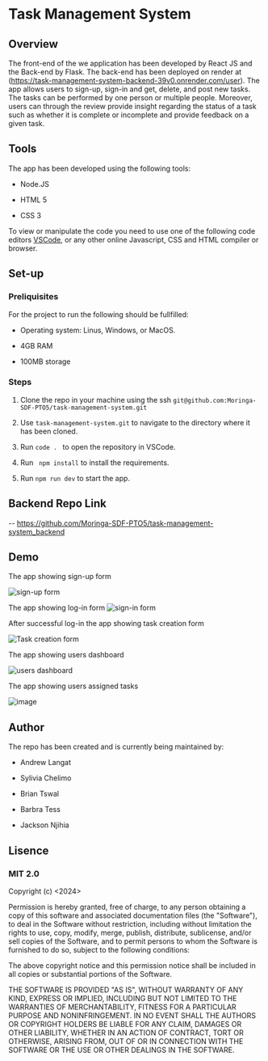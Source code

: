 # Task Management System



## Overview


The front-end of the we application has been developed by React JS and the Back-end by Flask. The back-end has been deployed on render at (https://task-management-system-backend-39v0.onrender.com/user). The app allows users to sign-up, sign-in and get, delete, and post new tasks. The tasks can be performed by one person or multiple people. Moreover, users can through the review provide insight regarding the status of a task such as whether it is complete or incomplete and provide feedback on a given task. 



## Tools


The app has been developed using the following tools:

* Node.JS
  
* HTML 5

* CSS 3
  
    
To view or manipulate the code you need to use one of the following code editors [VSCode](https://www.hostinger.com/tutorials/best-code-editors#1_Visual_Studio_Code), or any other online Javascript, CSS and HTML compiler or browser.


## Set-up


### Preliquisites

For the project to run the following should be fullfilled:

* Operating system: Linus, Windows, or MacOS.
  
* 4GB RAM
  
* 100MB storage
  
### Steps

1. Clone the repo in your machine using the ssh ```git@github.com:Moringa-SDF-PTO5/task-management-system.git```

2. Use ```task-management-system.git``` to navigate to the directory where it has been cloned.

3. Run ```code . ``` to open the repository in VSCode.
  
4. Run  ``` npm install```  to install the requirements.

5. Run ```npm run dev``` to start the app.

## Backend Repo Link

  -- https://github.com/Moringa-SDF-PTO5/task-management-system_backend

## Demo
The app showing sign-up form

![sign-up form](https://github.com/Moringa-SDF-PTO5/task-management-system/assets/152980044/eedd73fc-957b-4fd5-9c83-86ed7d13af99)

The app showing log-in form
![sign-in form](https://github.com/Moringa-SDF-PTO5/task-management-system/assets/152980044/27c26c4a-fba2-4c72-8662-11bcc3514926)

 After successful log-in the app showing task creation form 
 
 ![Task creation form](https://github.com/Moringa-SDF-PTO5/task-management-system/assets/152980044/277ad371-1b9f-42eb-95b1-0f85f731b5d7)

The app showing users dashboard

![users dashboard](https://github.com/Moringa-SDF-PTO5/task-management-system/assets/152980044/1dc96ae9-39c2-4e5d-9329-5f71af053784)

The app showing  users assigned tasks

![image](https://github.com/Moringa-SDF-PTO5/task-management-system/assets/152980044/81d737b3-7603-4c6e-8086-cbce6e56aa05)


 
## Author
The repo has been created and is currently being maintained by:

- Andrew Langat

- Sylivia Chelimo

- Brian Tswal

- Barbra Tess

- Jackson Njihia


## Lisence

### MIT 2.0

Copyright (c) <2024> <Jackson Njihia>

Permission is hereby granted, free of charge, to any person obtaining a copy of this software and associated documentation files (the "Software"), to deal in the Software without restriction, including without limitation the rights to use, copy, modify, merge, publish, distribute, sublicense, and/or sell copies of the Software, and to permit persons to whom the Software is furnished to do so, subject to the following conditions:

The above copyright notice and this permission notice shall be included in all copies or substantial portions of the Software.

THE SOFTWARE IS PROVIDED "AS IS", WITHOUT WARRANTY OF ANY KIND, EXPRESS OR IMPLIED, INCLUDING BUT NOT LIMITED TO THE WARRANTIES OF MERCHANTABILITY, FITNESS FOR A PARTICULAR PURPOSE AND NONINFRINGEMENT. IN NO EVENT SHALL THE AUTHORS OR COPYRIGHT HOLDERS BE LIABLE FOR ANY CLAIM, DAMAGES OR OTHER LIABILITY, WHETHER IN AN ACTION OF CONTRACT, TORT OR OTHERWISE, ARISING FROM, OUT OF OR IN CONNECTION WITH THE SOFTWARE OR THE USE OR OTHER DEALINGS IN THE SOFTWARE.


  

